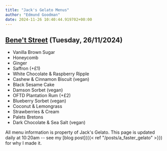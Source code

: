 ```yaml
---
title: "Jack's Gelato Menus"
author: "Edmund Goodman"
date: 2024-11-26 10:40:44.919702+00:00
---
```


## [Bene't Street](https://www.jacksgelato.com/bene-t-street-menu) (Tuesday, 26/11/2024)

- Vanilla Brown Sugar
- Honeycomb
- Ginger
- Saffron (+£1)
- White Chocolate & Raspberry Ripple
- Cashew & Cinnamon Biscuit (vegan)
- Black Sesame Cake
- Damson Sorbet (vegan)
- OFTD Plantation Rum (+£2)
- Blueberry Sorbet (vegan)
- Coconut & Lemongrass
- Strawberries & Cream
- Palets Bretons
- Dark Chocolate & Sea Salt (vegan)

All menu information is property of Jack's Gelato. This page is
updated daily at 10:20am -- see my
[blog post]({{< ref "/posts/a_faster_gelato" >}}) for why I made it.
